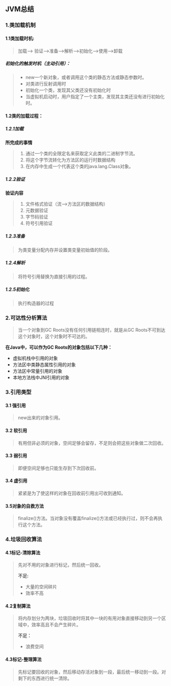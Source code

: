 ## JVM总结

### 1.类加载机制

#### 1.1类加载时机:

> 加载--> 验证-->准备-->解析—>初始化-->使用—>卸载

##### 初始化的触发时机（主动引用）：

> - new一个新对象，或者调用这个类的静态方法或静态参数时。
> - 对类进行反射调用时
> - 初始化一个类，发现其父类还没有初始化时
> - 当虚拟机启动时，用户指定了一个主类，发现其主类还没有进行初始化时。

#### 1.2类的加载过程：

##### 1.2.1加载 

**所完成的事情**

> 1. 通过一个类的全限定名来获取定义此类的二进制字节流。
> 2. 将这个字节流转化为方法区的运行时数据结构
> 3. 在内存中生成一个代表这个类的java.lang.Class对象。

##### 1.2.2验证

**验证内容**

> 1. 文件格式验证（流—>方法区的数据结构）
> 2. 元数据验证
> 3. 字节码验证
> 4. 符号引用验证

##### 1.2.3准备

> 为类变量分配内存并设置类变量初始值的阶段。

##### 1.2.4解析

> 将符号引用替换为直接引用的过程。

##### 1.2.5初始化

> 执行构造器的过程

### 2.可达性分析算法

> 当一个对象到GC Roots没有任何引用链相连时，就是从GC Roots不可到达这个对象时，这个对象时不可达的。

**在Java中，可以作为GC Roots的对象包括以下几种：**

- 虚拟机栈中引用的对象
- 方法区中类静态属性引用的对象
- 方法区中常量引用的对象
- 本地方法栈中JNI引用的对象

### 3.引用类型

#### 3.1 强引用

> new出来的对象引用。

#### 3.2 软引用

> 有用但非必须的对象，空间足够会留存，不足则会把这些对象做二次回收。

#### 3.3 弱引用

> 即便空间足够也只能生存到下次回收前。

#### 3.4 虚引用

> 紧紧是为了使这样的对象在回收前引用出可收到通知。

#### 3.5对象的自救方法

> finalize()方法。当对象没有覆盖finalize()方法或已经执行过，则不会再执行这个方法。

### 4.垃圾回收算法

#### 4.1标记-清除算法

> 先对不用的对象进行标记，然后统一回收。
>
> **不足:**
>
> - 大量的空间碎片
> - 效率不高

#### 4.2复制算法

> 将内存划分为两块，垃圾回收时将其中一块的有用对象直接移动到另一个区域中，效率高且不会产生碎片。
>
> **不足：**
>
> - 浪费空间

#### 4.3标记-整理算法

> 先标记要回收的对象，然后移动存活对象到一段，最后统一移动到一段。对剩下的东西进行统一清除。

